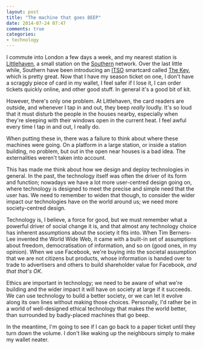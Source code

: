 ```yaml
---
layout: post
title: "The machine that goes BEEP"
date: 2014-07-24 07:47
comments: true
categories:
- technology
---
```

I commute into London a few days a week, and my nearest station is [Littlehaven](https://en.wikipedia.org/wiki/Littlehaven_railway_station), a small station on the [Southern](http://www.southernrailway.com/) network. Over the last little while, Southern have been introducing an [ITSO](https://en.wikipedia.org/wiki/Integrated_Transport_Smartcard_Organisation) smartcard called [The Key](https://www.southernrailway.com/smart-card/), which is pretty great. Now that I have my season ticket on one, I don't have a scraggly piece of card in my wallet, I feel safer if I lose  it, I can order tickets quickly online, and other good stuff. In general it's a good bit of kit.

However, there's only one problem. At Littlehaven, the card readers are outside, and whenever I tap in and out, they beep *really* loudly. It's so loud that it must disturb the people in the houses nearby, especially when they're sleeping with their windows open in the current heat. I feel awful every time I tap in and out, I really do.

When putting these in, there was a failure to think about where these machines were going. On a platform in a large station, or inside a station building, no problem, but out in the open near houses is a bad idea. The externalities weren't taken into account.

This has made me think about how we design and deploy technologies in general. In the past, the technology itself was often the driver of its form and function; nowadays we have a lot more user-centred design going on, where technology is designed to meet the precise and simple need that the user has. We need to remember to widen that though, to consider the wider impact our technologies have on the world around us; we need more society-centred design.

Technology is, I believe, a force for good, but we must remember what a powerful driver of social change it is, and that almost any technology choice has inherent assumptions about the society it fits into. When Tim Berners-Lee invented the World Wide Web, it came with a built-in set of assumptions about freedom, democratisation of information, and so on (good ones, in my opinion). When we use Facebook, we're buying into the societal assumption that we are not citizens but products, whose information is handed over to trade to advertisers and others to build shareholder value for Facebook, *and that that's OK*.

Ethics are important in technology; we need to be aware of what we're building and the wider impact it will have on society at large if it succeeds. We can use technology to build a better society, or we can let it evolve along its own lines without making those choices. Personally, I'd rather be in a world of well-designed ethical technology that makes the world better, than surrounded by badly-placed machines that go beep.

In the meantime, I'm going to see if I can go back to a paper ticket until they turn down the volume. I don't like waking up the neighbours simply to make my wallet neater.

